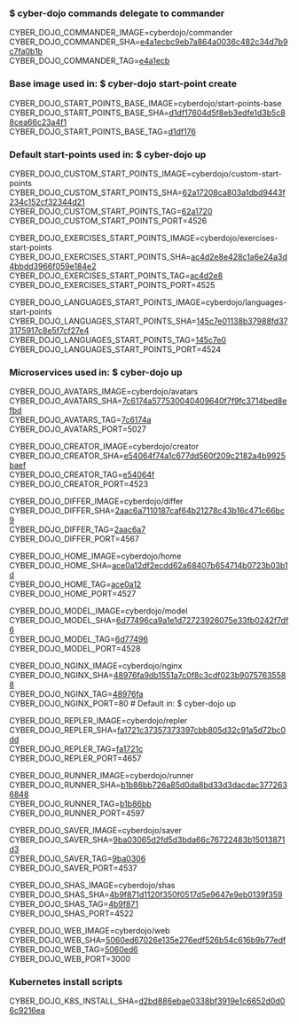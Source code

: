### $ cyber-dojo commands delegate to commander

CYBER_DOJO_COMMANDER_IMAGE=cyberdojo/commander  
CYBER_DOJO_COMMANDER_SHA=[e4a1ecbc9eb7a864a0036c482c34d7b9c7fa0b1b](https://github.com/cyber-dojo/commander/commit/e4a1ecbc9eb7a864a0036c482c34d7b9c7fa0b1b)  
CYBER_DOJO_COMMANDER_TAG=[e4a1ecb](https://hub.docker.com/layers/cyberdojo/commander/e4a1ecb/images/sha256-55b72c68bcb22515d764308ab4b4869e3ab6dd1305dbfd1779b318f19bf45e54)  

### Base image used in: $ cyber-dojo start-point create

CYBER_DOJO_START_POINTS_BASE_IMAGE=cyberdojo/start-points-base  
CYBER_DOJO_START_POINTS_BASE_SHA=[d1df17604d5f8eb3edfe1d3b5c88cea66c23a4f1](https://github.com/cyber-dojo/start-points-base/commit/d1df17604d5f8eb3edfe1d3b5c88cea66c23a4f1)  
CYBER_DOJO_START_POINTS_BASE_TAG=[d1df176](https://hub.docker.com/layers/cyberdojo/start-points-base/d1df176/images/sha256-553d041c186b9fc5711ed06f56d163687d9c5d3dd982a53d6656c821a8f1b773)  

### Default start-points used in: $ cyber-dojo up

CYBER_DOJO_CUSTOM_START_POINTS_IMAGE=cyberdojo/custom-start-points  
CYBER_DOJO_CUSTOM_START_POINTS_SHA=[62a17208ca803a1dbd9443f234c152cf32344d21](https://github.com/cyber-dojo/custom-start-points/commit/62a17208ca803a1dbd9443f234c152cf32344d21)  
CYBER_DOJO_CUSTOM_START_POINTS_TAG=[62a1720](https://hub.docker.com/layers/cyberdojo/custom-start-points/62a1720/images/sha256-12a79a1d56f90afb561c2d138c74ae6cfdcc3c63eec67255bd82ef6fc332fe2b)  
CYBER_DOJO_CUSTOM_START_POINTS_PORT=4526

CYBER_DOJO_EXERCISES_START_POINTS_IMAGE=cyberdojo/exercises-start-points  
CYBER_DOJO_EXERCISES_START_POINTS_SHA=[ac4d2e8e428c1a6e24a3d4bbdd3966f059e184e2](https://github.com/cyber-dojo/exercises-start-points/commit/ac4d2e8e428c1a6e24a3d4bbdd3966f059e184e2)  
CYBER_DOJO_EXERCISES_START_POINTS_TAG=[ac4d2e8](https://hub.docker.com/layers/cyberdojo/exercises-start-points/ac4d2e8/images/sha256-931ad34cbee582daa89a7b3e1f5d80a1d7675d856039cb9ecef55bae55cd8a96)  
CYBER_DOJO_EXERCISES_START_POINTS_PORT=4525

CYBER_DOJO_LANGUAGES_START_POINTS_IMAGE=cyberdojo/languages-start-points  
CYBER_DOJO_LANGUAGES_START_POINTS_SHA=[145c7e01138b37988fd373175917c8e5f7cf27e4](https://github.com/cyber-dojo/languages-start-points/commit/145c7e01138b37988fd373175917c8e5f7cf27e4)  
CYBER_DOJO_LANGUAGES_START_POINTS_TAG=[145c7e0](https://hub.docker.com/layers/cyberdojo/languages-start-points/145c7e0/images/sha256-81a951db3ccf6c646f7c8241f34e428a39e09d01e6f26773f7c5c5907d95a449)  
CYBER_DOJO_LANGUAGES_START_POINTS_PORT=4524

### Microservices used in: $ cyber-dojo up

CYBER_DOJO_AVATARS_IMAGE=cyberdojo/avatars  
CYBER_DOJO_AVATARS_SHA=[7c6174a577530040409640f7f9fc3714bed8efbd](https://github.com/cyber-dojo/avatars/commit/7c6174a577530040409640f7f9fc3714bed8efbd)  
CYBER_DOJO_AVATARS_TAG=[7c6174a](https://hub.docker.com/layers/cyberdojo/avatars/7c6174a/images/sha256-497ef9edca0300f24645dda8e65dbc27b9b0b7a84f9afe0da72dcda69f1af8c0)  
CYBER_DOJO_AVATARS_PORT=5027

CYBER_DOJO_CREATOR_IMAGE=cyberdojo/creator  
CYBER_DOJO_CREATOR_SHA=[e54064f74a1c677dd560f209c2182a4b9925baef](https://github.com/cyber-dojo/creator/commit/e54064f74a1c677dd560f209c2182a4b9925baef)  
CYBER_DOJO_CREATOR_TAG=[e54064f](https://hub.docker.com/layers/cyberdojo/creator/e54064f/images/sha256-844e5852700f6eb7d3fe90a46aaa3fbda88ce3b71724e0244c6366c5b34ca37f)  
CYBER_DOJO_CREATOR_PORT=4523

CYBER_DOJO_DIFFER_IMAGE=cyberdojo/differ  
CYBER_DOJO_DIFFER_SHA=[2aac6a7110187caf64b21278c43b16c471c66bc9](https://github.com/cyber-dojo/differ/commit/2aac6a7110187caf64b21278c43b16c471c66bc9)  
CYBER_DOJO_DIFFER_TAG=[2aac6a7](https://hub.docker.com/layers/cyberdojo/differ/2aac6a7/images/sha256-5eab283bb29e9fdbcd8690cb3b075e792a95ef93244cd0e0034e91aaad6d7244)  
CYBER_DOJO_DIFFER_PORT=4567

CYBER_DOJO_HOME_IMAGE=cyberdojo/home  
CYBER_DOJO_HOME_SHA=[ace0a12df2ecdd62a68407b654714b0723b03b1d](https://github.com/cyber-dojo/home/commit/ace0a12df2ecdd62a68407b654714b0723b03b1d)  
CYBER_DOJO_HOME_TAG=[ace0a12](https://hub.docker.com/layers/cyberdojo/home/ace0a12/images/sha256-349d827538a799e30ce092ea144b723c09dea3c8732bf1f53a16c9a5b8f07fe6)  
CYBER_DOJO_HOME_PORT=4527

CYBER_DOJO_MODEL_IMAGE=cyberdojo/model  
CYBER_DOJO_MODEL_SHA=[6d77496ca9a1e1d72723926075e33fb0242f7df6](https://github.com/cyber-dojo/model/commit/6d77496ca9a1e1d72723926075e33fb0242f7df6)  
CYBER_DOJO_MODEL_TAG=[6d77496](https://hub.docker.com/layers/cyberdojo/model/6d77496/images/sha256-97040ec96afcfc644063eaa293a3f52b77a7974d52094126065ab6d81cc2b715)  
CYBER_DOJO_MODEL_PORT=4528

CYBER_DOJO_NGINX_IMAGE=cyberdojo/nginx  
CYBER_DOJO_NGINX_SHA=[48976fa9db1551a7c0f8c3cdf023b90757635588](https://github.com/cyber-dojo/nginx/commit/48976fa9db1551a7c0f8c3cdf023b90757635588)  
CYBER_DOJO_NGINX_TAG=[48976fa](https://hub.docker.com/layers/cyberdojo/nginx/48976fa/images/sha256-c9af1d8688161cab4a9b4ce645260087ee3301f70c070d1187614f92ca1c12ff)  
CYBER_DOJO_NGINX_PORT=80 # Default in: $ cyber-dojo up

CYBER_DOJO_REPLER_IMAGE=cyberdojo/repler  
CYBER_DOJO_REPLER_SHA=[fa1721c37357373397cbb805d32c91a5d72bc0dd](https://github.com/cyber-dojo/repler/commit/fa1721c37357373397cbb805d32c91a5d72bc0dd)  
CYBER_DOJO_REPLER_TAG=[fa1721c](https://hub.docker.com/layers/cyberdojo/repler/fa1721c/images/sha256-0467b1ffb64e69fc9df3db0ef2f0fe50ff3c458c0ad0d9172541cad9e9184059)  
CYBER_DOJO_REPLER_PORT=4657

CYBER_DOJO_RUNNER_IMAGE=cyberdojo/runner  
CYBER_DOJO_RUNNER_SHA=[b1b86bb726a85d0da8bd33d3dacdac3772636848](https://github.com/cyber-dojo/runner/commit/b1b86bb726a85d0da8bd33d3dacdac3772636848)  
CYBER_DOJO_RUNNER_TAG=[b1b86bb](https://hub.docker.com/layers/cyberdojo/runner/b1b86bb/images/sha256-ee1fb8fdaf18a60f15f817301799b8cbc9d91754bbbf59b26072593e7f248067)  
CYBER_DOJO_RUNNER_PORT=4597

CYBER_DOJO_SAVER_IMAGE=cyberdojo/saver  
CYBER_DOJO_SAVER_SHA=[9ba03065d2fd5d3bda66c76722483b15013871d3](https://github.com/cyber-dojo/saver/commit/9ba03065d2fd5d3bda66c76722483b15013871d3)  
CYBER_DOJO_SAVER_TAG=[9ba0306](https://hub.docker.com/layers/cyberdojo/saver/9ba0306/images/sha256-d5b4b493b96a407d46d2ca3af0bb4e9ffd225df78a5aed105224e4120b3b9814)  
CYBER_DOJO_SAVER_PORT=4537

CYBER_DOJO_SHAS_IMAGE=cyberdojo/shas  
CYBER_DOJO_SHAS_SHA=[4b9f871d1120f350f0517d5e9647e9eb0139f359](https://github.com/cyber-dojo/shas/commit/4b9f871d1120f350f0517d5e9647e9eb0139f359)  
CYBER_DOJO_SHAS_TAG=[4b9f871](https://hub.docker.com/layers/cyberdojo/shas/4b9f871/images/sha256-ca30711edf2d2261e7cd7101c0728ea9d8b81c98998e80255efecd24ff8db094)  
CYBER_DOJO_SHAS_PORT=4522

CYBER_DOJO_WEB_IMAGE=cyberdojo/web  
CYBER_DOJO_WEB_SHA=[5060ed67026e135e276edf526b54c616b9b77edf](https://github.com/cyber-dojo/web/commit/5060ed67026e135e276edf526b54c616b9b77edf)  
CYBER_DOJO_WEB_TAG=[5060ed6](https://hub.docker.com/layers/cyberdojo/web/5060ed6/images/sha256-b5c29c3eada46cb554156ce516beecf42625322fb68af438a4a30111d6305d2e)  
CYBER_DOJO_WEB_PORT=3000

### Kubernetes install scripts
CYBER_DOJO_K8S_INSTALL_SHA=[d2bd886ebae0338bf3919e1c6652d0d06c9216ea](https://github.com/cyber-dojo/k8s-install/commit/d2bd886ebae0338bf3919e1c6652d0d06c9216ea)  
